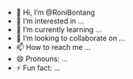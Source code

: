 - 👋 Hi, I’m @RoniBontang
- 👀 I’m interested in ...
- 🌱 I’m currently learning ...
- 💞️ I’m looking to collaborate on ...
- 📫 How to reach me ...
- 😄 Pronouns: ...
- ⚡ Fun fact: ...

<!---
RoniBontang/RoniBontang is a ✨ special ✨ repository because its `README.md` (this file) appears on your GitHub profile.
You can click the Preview link to take a look at your changes.
--->
